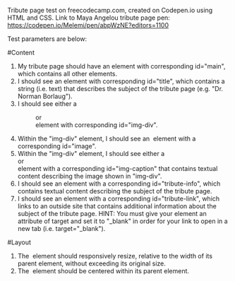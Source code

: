 Tribute page test on freecodecamp.com, created on Codepen.io using HTML and CSS. Link to Maya Angelou tribute page pen: https://codepen.io/Melemi/pen/abpWzNE?editors=1100

Test parameters are below:

#Content
1. My tribute page should have an element with corresponding id="main", which contains all other elements.
2. I should see an element with corresponding id="title", which contains a string (i.e. text) that describes the subject of the tribute page (e.g. "Dr. Norman Borlaug").
3. I should see either a <figure> or <div> element with corresponding id="img-div".
4. Within the "img-div" element, I should see an <img> element with a corresponding id="image".
5. Within the "img-div" element, I should see either a <figcaption> or <div> element with a corresponding id="img-caption" that contains textual content describing the image shown in "img-div".
6. I should see an element with a corresponding id="tribute-info", which contains textual content describing the subject of the tribute page.
7. I should see an <a> element with a corresponding id="tribute-link", which links to an outside site that contains additional information about the subject of the tribute page. HINT: You must give your element an attribute of target and set it to "_blank" in order for your link to open in a new tab (i.e. target="_blank").

#Layout
1. The <img> element should responsively resize, relative to the width of its parent element, without exceeding its original size.
2. The <img> element should be centered within its parent element.
